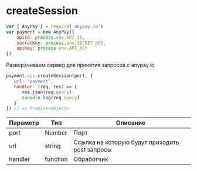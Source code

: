 # createSession

```js
var { AnyPay } = require('anypay.io')
var payment = new AnyPay({
    apiId: process.env.API_ID,
    secretKey: process.env.SECRET_KEY,
    apiKey: process.env.API_KEY
})
```

Разворачиваем сервер для принятия запросов с anypay.io
```js
payment.api.createSession(port, {
   url: 'payment',
   handler: (req, res) => {
      res.json(req.query)
      console.log(req.query)
   }
}) // => Promise<Object>
```
| Параметр | Тип | Описание | 
|------------------|-------|------------------|
| port | Number | Порт |
| url | string | Ссылка на которую будут приходить post запросы |
| handler | function | Обработчик |